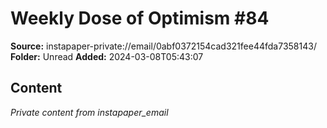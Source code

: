 # Weekly Dose of Optimism #84

**Source:** instapaper-private://email/0abf0372154cad321fee44fda7358143/
**Folder:** Unread
**Added:** 2024-03-08T05:43:07




## Content
*Private content from instapaper_email*
